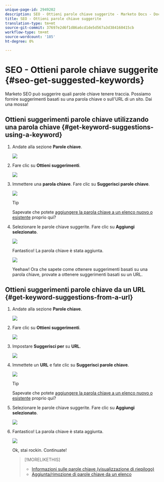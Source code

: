 ```yaml
---
unique-page-id: 2949202
description: SEO - Ottieni parole chiave suggerite - Marketo Docs - Documentazione prodotto
title: SEO - Ottieni parole chiave suggerite
translation-type: tm+mt
source-git-commit: 37697e2d6f1d86a6cd1de5d567a3d384160415cb
workflow-type: tm+mt
source-wordcount: '185'
ht-degree: 0%

---
```



# SEO - Ottieni parole chiave suggerite {#seo-get-suggested-keywords}

Marketo SEO può suggerire quali parole chiave tenere traccia. Possiamo fornire suggerimenti basati su una parola chiave o sull&#39;URL di un sito. Dai una mossa!

## Ottieni suggerimenti parole chiave utilizzando una parola chiave {#get-keyword-suggestions-using-a-keyword}

1. Andate alla sezione **Parole chiave**.

   ![](assets/image2014-9-18-10-3a51-3a41.png)

1. Fare clic su **Ottieni suggerimenti**.

   ![](assets/image2014-9-18-10-3a52-3a42.png)

1. Immettere una **parola chiave**. Fare clic su **Suggerisci parole chiave**.

   ![](assets/image2014-9-18-10-3a53-3a14.png)

   >[!TIP]
   >
   >Sapevate che potete [aggiungere la parola chiave a un elenco nuovo o esistente](/help/marketo/product-docs/additional-apps/seo/understanding-seo/seo-managing-lists.md) proprio qui?

1. Selezionare le parole chiave suggerite. Fare clic su **Aggiungi selezionato**.

   ![](assets/image2014-9-18-10-3a54-3a12.png)

   Fantastico! La parola chiave è stata aggiunta.

   ![](assets/image2014-9-18-10-3a54-3a16.png)

   Yeehaw! Ora che sapete come ottenere suggerimenti basati su una parola chiave, provate a ottenere suggerimenti basati su un URL.

## Ottieni suggerimenti parole chiave da un URL {#get-keyword-suggestions-from-a-url}

1. Andate alla sezione **Parole chiave**.

   ![](assets/image2014-9-18-10-3a54-3a26.png)

1. Fare clic su **Ottieni suggerimenti**.

   ![](assets/image2014-9-18-11-3a4-3a43.png)

1. Impostare **Suggerisci per** su **URL**.

   ![](assets/image2014-9-18-11-3a4-3a52.png)

1. Immettete un **URL** e fate clic su **Suggerisci parole chiave**.

   ![](assets/image2014-9-18-11-3a5-3a7.png)

   >[!TIP]
   >
   >Sapevate che potete [aggiungere la parola chiave a un elenco nuovo o esistente](/help/marketo/product-docs/additional-apps/seo/understanding-seo/seo-managing-lists.md) proprio qui?

1. Selezionare le parole chiave suggerite. Fare clic su **Aggiungi selezionato**.

   ![](assets/image2014-9-18-11-3a8-3a3.png)

1. Fantastico! La parola chiave è stata aggiunta.

   ![](assets/image2014-9-18-11-3a8-3a25.png)

   Ok, stai rockin. Continuate!

   >[!MORELIKETHIS]
   >
   >* [Informazioni sulle parole chiave (visualizzazione di riepilogo)](/help/marketo/product-docs/additional-apps/seo/keywords/seo-understanding-keywords.md)
   >* [Aggiunta/rimozione di parole chiave da un elenco](/help/marketo/product-docs/additional-apps/seo/keywords/seo-add-remove-keywords-from-a-list.md)

